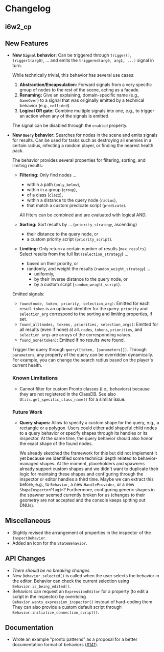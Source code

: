 # Changelog

## i6w2_cp

## New Features

- **New `Signal` behavior:** Can be triggered through `trigger()`, `trigger1(arg0)`, ... and emits the `triggered(arg0, arg1, ...)` signal in turn.

  While technically trivial, this behavior has several use cases:
  
  1. **Abstraction/Encapsulation:** Forward signals from a very specific group of nodes to the rest of the scene, acting as a facade.
  2. **Renaming:** Give an explaining, domain-specific name (e.g., `GameOver`) to a signal that was originally emitted by a technical behavior (e.g., `collided`).
  3. **Logical OR gate:** Combine multiple signals into one, e.g., to trigger an action when any of the signals is emitted.

  The signal can be disabled through the `enabled` property.

- **New `Query` behavior:** Searches for nodes in the scene and emits signals for results. Can be used for tasks such as destroying all enemies in a certain radius, infecting a random player, or finding the nearest health pack.

  The behavior provides several properties for filtering, sorting, and limiting results:
  
  - **Filtering:** Only find nodes ...
    - within a path (`only_below`),
    - within in a group (`group`),
    - of a class (`clazz`),
    - within a distance to the query node (`radius`),
    - that match a custom predicate script (`predicate`).
  
    All filters can be combined and are evaluated with logical AND.

  - **Sorting:** Sort results by ... (`priority_strategy`, ascending)
    - their distance to the query node, or
    - a custom priority script (`priority_script`).
  
  - **Limiting:** Only return a certain number of results (`max_results`). Select results from the full list (`selection_strategy`) ...
	- based on their priority, or
	- randomly, and weight the results (`random_weight_strategy`) ...
	  - uniformly,
	  - by their inverse distance to the query node, or
	  - by a custom script (`random_weight_script`).
  
  Emitted signals:
  
  - `found(node, token, priority, selection_arg)`: Emitted for each result. `token` is an optional identifier for the query. `priority` and `selection_arg` correspond to the sorting and limiting properties, if set.
  - `found_all(nodes, tokens, priorities, selection_args)`: Emitted for all results (even if none) at all. `nodes`, `tokens`, `priorities`, and `selection_args` are arrays of the corresponding values.
  - `found_none(token)`: Emitted if no results were found.
  
  Trigger the query through `query([token, [parameters]])`. Through `parameters`, any property of the query can be overridden dynamically. For example, you can change the search radius based on the player's current health.
  
  ### Known Limitations
  
  - Cannot filter for custom Pronto classes (i.e., behaviors) because they are not registered in the ClassDB. See also `Utils.get_specific_class_name()` for a similar issue.
  
  ### Future Work
  
  - **Query shapes:** Allow to specify a custom shape for the query, e.g., a rectangle or a polygon. Users could either add shapeful child nodes to a query behavior or specify shapes through its handles or its inspector. At the same time, the query behavior should also honor the exact shape of the found nodes.

    We already sketched the framework for this but did not implement it yet because we identified some technical depth related to behavior-managed shapes. At the moment, placeholders and spawners already support custom shapes and we didn't want to duplicate their logic for maintaing these shapes and configuring through the inspector or editor handles a third time. Maybe we can extract this before, e.g., to `Behavior`, a new `HandleProvider`, or a new `ShapeInspectorPlugin`? Furthermore, configuring generic shapes in the spawner seemed currently broken for us (changes to their geometry are not accepted and the console keeps spitting out DNUs).

## Miscellaneous

- Slightly revised the arrangement of properties in the inspector of the `InspectBehavior`.
- Added an icon for the `StateBehavior`.

## API Changes

- *There should be no breaking changes.*
- New `Behavior.selected()` is called when the user selects the behavior in the editor. Behavior can check the current selection using `Behavior.is_being_edited()`.
- Behaviors can request an `ExpressionEditor` for a property (to edit a script in the inspector) by overriding `Behavior.wants_expression_inspector()` instead of hard-coding them. They can also provide a custom default script through `Behavior.initialize_connection_script()`.

## Documentation

- Wrote an example "pronto patterns" as a proposal for a better documentation format of behaviors ([#141](https://github.com/hpi-swa-lab/godot-pronto/issues/141)).
